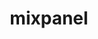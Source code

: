 ---
title: mixpanel
description: >-
  Mixpanel is primarily a product analytics platform, designed to give marketers and product teams insights into how to best acquire, convert, and retain customers, with real-time data across devices and channels.
opinion: >-
  It has the following strengths:
  
  - Its event-centric data model that combines user and behavioural data is simple to understand

  - They hava a startup program with 1 free year (See details [here](https://mixpanel.com/startups))

  - It is HIPAA compliant (See details [here](https://mixpanel.com/legal/mixpanel-hipaa))

  It has the following weaknesses:

  - It has a steep learning curve

link: 
  - https://mixpanel.com/
ring: adopt
quadrant: tool
businessModel:
  - saas
projectIds:
  - attend
---
